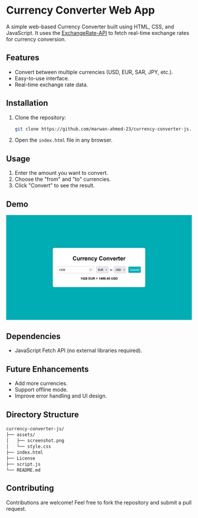 # Currency Converter Web App

A simple web-based Currency Converter built using HTML, CSS, and JavaScript. It uses the [ExchangeRate-API](https://www.exchangerate-api.com/) to fetch real-time exchange rates for currency conversion.

## Features
- Convert between multiple currencies (USD, EUR, SAR, JPY, etc.).
- Easy-to-use interface.
- Real-time exchange rate data.

## Installation
1. Clone the repository:

    ```bash
    git clone https://github.com/marwan-ahmed-23/currency-converter-js.git
    ```

2. Open the `index.html` file in any browser.

## Usage

1. Enter the amount you want to convert.
2. Choose the "from" and "to" currencies.
3. Click "Convert" to see the result.

## Demo

![currency converter Demo](assets/screenshot.png "Demo of currency converter Web App")

## Dependencies

- JavaScript Fetch API (no external libraries required).


## Future Enhancements

- Add more currencies.
- Support offline mode.
- Improve error handling and UI design.

## Directory Structure
```plaintext
currency-converter-js/
├── assets/
│   ├── screenshot.png
│   └── style.css
├── index.html
├── License
├── script.js
└── README.md
```

## Contributing

Contributions are welcome! Feel free to fork the repository and submit a pull request.
